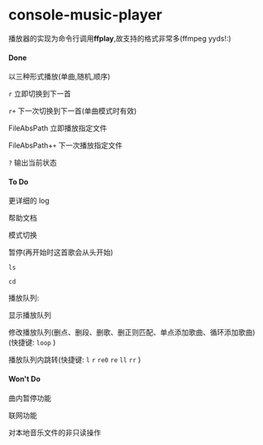 # console-music-player

播放器的实现为命令行调用**ffplay**,故支持的格式非常多(ffmpeg yyds!:)

#### Done

以三种形式播放(单曲,随机,顺序)

`r` 立即切换到下一首

`r+` 下一次切换到下一首(单曲模式时有效)

FileAbsPath 立即播放指定文件

FileAbsPath+`+` 下一次播放指定文件

`?` 输出当前状态

#### To Do

更详细的 log

帮助文档

模式切换

暂停(再开始时这首歌会从头开始)

`ls`

`cd`

播放队列:

  显示播放队列

  修改播放队列(删点、删段、删歌、删正则匹配、单点添加歌曲、循环添加歌曲)(快捷键: `loop` )

  播放队列内跳转(快捷键: `l` `r` `re0` `re` `ll` `rr` )

#### Won't Do

曲内暂停功能

联网功能

对本地音乐文件的非只读操作
